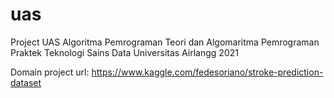 # uas
Project UAS  Algoritma Pemrograman Teori dan Algomaritma Pemrograman Praktek Teknologi Sains Data Universitas Airlangg 2021

Domain project url: https://www.kaggle.com/fedesoriano/stroke-prediction-dataset
